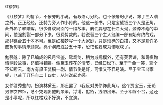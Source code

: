     红楼梦戏 

   《红楼梦》的情节，不像旁的小说，有段落可分的。也不像旁的小说，除了主人翁之外，正正经经，还特为旁人作小传的。他这一部书，只是宝黛钗三个人是正角。此外影子和陪客，很少自成局面的一段故事。我们要想在长江大河，源源不绝的中间，勉强割裂一部分下来，很费剪裁的。若说替三个主人翁编一部有始有终的戏，那非连台五十本不可。但是红楼梦写一个大家庭，只是琐碎的白描，又不是拿许多曲折的事情来铺叙。真个演成连台五十本，恐怕也要成为催眠戏了。

   勉强说：除了已编成的风月宝鉴，鸳鸯剑，稍为成规模外，还有芙蓉谏，和司棋殉情两段故事，还值得铺排。像黛玉葬花的情节，已经□松了。至于千金一笑，真个不知所云。南方有黛玉焚稿一剧，情节倒是好，可惜又不容易演。至于宝玉出家呢，也苦于开场有二十四史，从何说起之感。

   女伶清秀些的，扮演林黛玉，那还罢了（我反对男伶饰此角）。这个贾宝玉，无论男伶女伶饰，总不免现出他的呆笨，浮滑，伧俗，浅陋出来。至于年龄不合，这还是小事呢，所以红楼戏不好演，不宜演。

